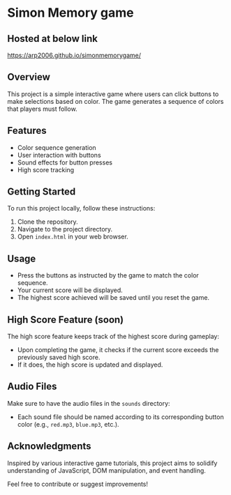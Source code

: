 # Simon Memory game
## Hosted at below link
https://arp2006.github.io/simonmemorygame/

## Overview
This project is a simple interactive game where users can click buttons to make selections based on color. The game generates a sequence of colors that players must follow.

## Features
- Color sequence generation
- User interaction with buttons
- Sound effects for button presses
- High score tracking

## Getting Started
To run this project locally, follow these instructions:

1. Clone the repository.
2. Navigate to the project directory.
3. Open `index.html` in your web browser.

## Usage
- Press the buttons as instructed by the game to match the color sequence.
- Your current score will be displayed.
- The highest score achieved will be saved until you reset the game.

## High Score Feature (soon)
The high score feature keeps track of the highest score during gameplay:
- Upon completing the game, it checks if the current score exceeds the previously saved high score.
- If it does, the high score is updated and displayed.

## Audio Files
Make sure to have the audio files in the `sounds` directory:
- Each sound file should be named according to its corresponding button color (e.g., `red.mp3`, `blue.mp3`, etc.).

## Acknowledgments
Inspired by various interactive game tutorials, this project aims to solidify understanding of JavaScript, DOM manipulation, and event handling.

Feel free to contribute or suggest improvements!
